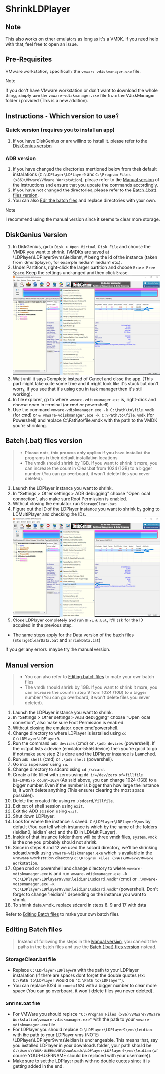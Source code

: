 # ShrinkLDPlayer

## Note

This also works on other emulators as long as it's a VMDK. If you need help with that, feel free to open an issue.

## Pre-Requisites

VMware workstation, specifically the `vmware-vdiskmanager.exe` file.

> [!NOTE]
> If you don't have VMware workstation or don't want to download the whole thing, simply use the `vmware-vdiskmanager.exe` file from the VdiskManager folder i provided (This is a new addition).

## Instructions - Which version to use?

### Quick version (requires you to install an app)

1. If you have DiskGenius or are willing to install it, please refer to the [DiskGenius version](#diskgenius-version)

### ADB version

1. If you have changed the directories mentioned below from their default installations (`C:\LDPlayer\LDPlayer9` and `C:\Program Files (x86)\VMware\VMware Workstation`), please refer to the [Manual version](#manual-version) of the instructions and ensure that you update the commands accordingly.
2. If you have not changed the directories, please refer to the [Batch (.bat) files version](#batch-bat-files-version).
3. You can also [Edit the batch files](#editing-batch-files) and replace directories with your own.

> [!NOTE]
> I recommend using the manual version since it seems to clear more storage.

## DiskGenius Version

1. In DiskGenius, go to `Disk > Open Virtual Disk File` and choose the VMDK you want to shrink. (VMDKs are saved at \LDPlayer\LDPlayer9\vms\leidian#, # being the id of the instance (taken from ldmultiplayer), for example leidian1, leidian1 etc.).
2. Under Partitions, right-click the larger partition and choose `Erase Free Space`. Keep the settings unchanged and then click Erase.\
   ![Screenshot (164)](Images/DiskGenius.png)
3. Wait until it says Complete instead of Cancel and close the app. (This part might take quite some time and it might look like it's stuck but don't worry, if you see that it's using cpu in task manager then it's still working).
4. In file explorer, go to where `vmware-vdiskmanager.exe` is, right-click and choose open in terminal (or cmd or powershell).
5. Use the command `vmware-vdiskmanager.exe -k C:\Path\to\file.vmdk` (for cmd) or `& vmware-vdiskmanager.exe -k C:\Path\to\file.vmdk` (for Powershell) and replace C:\Path\to\file.vmdk with the path to the VMDK you're shrinking.

## Batch (.bat) files version

> - Please note, this process only applies if you have installed the programs in their default installation locations.
> - The vmdk should shrink by 1GB. If you want to shrink it more, you can increase the count in Clear.bat from 1024 (1GB) to a bigger number (You can go overboard, it won't delete files you never deleted).

1. Launch the LDPlayer instance you want to shrink.
2. In "Settings > Other settings > ADB debugging" choose "Open local connection", also make sure Root Permission is enabled.
3. Without closing the emulator, run `StorageClear.bat`.
4. Figure out the ID of the LDPlayer instance you want to shrink by going to LDMultiPlayer and checking the IDs.
   ![Screenshot (161)](Images/DiskGenius.png)
5. Close LDPlayer completely and run `Shrink.bat`, it'll ask for the ID acquired in the previous step.

- The same steps apply for the Data version of the batch files (`StorageClearData.bat` and `ShrinkData.bat`)

If you get any errors, maybe try the manual version.

## Manual version

> - You can also refer to [Editing batch files](#editing-batch-files) to make your own batch files
> - The vmdk should shrink by 1GB. If you want to shrink it more, you can increase the count in step 9 from 1024 (1GB) to a bigger number (You can go overboard, it won't delete files you never deleted).

1. Launch the LDPlayer instance you want to shrink.
2. In "Settings > Other settings > ADB debugging" choose "Open local connetion", also make sure Root Permission is enabled.
3. Without closing the emulator, open cmd/powershell.
4. Change directory to where LDPlayer is installed using `cd C:\LDPlayer\LDPlayer9`.
5. Run the command `adb devices` (cmd) or `.\adb devices` (powershell). If the output lists a device (emulator-5556 device) then you're good to go if not make sure step 2 is done and the LDPlayer instance is Launched.
6. Run `adb shell` (cmd) or `.\adb shell` (powershell).
7. Go into superuser using `su`.
8. Change directory to sdcard using `cd /sdcard`.
9. Create a file filled with zeros using `dd if=/dev/zero of=fillfile bs=1048576 count=1024` (As said above, you can change 1024 (1GB) to a bigger number. Even if the number is bigger than how large the instance is, it won't delete anything (This ensures clearing the most space possible)).
10. Delete the created file using `rm /sdcard/fillfile`.
11. Exit out of shell session using `exit`.
12. Exit the ADB session using `exit`.
13. Shut down LDPlayer.
14. Look for where the instance is saved. `C:\LDPlayer\LDPlayer9\vms` by default (You can tell which instance is which by the name of the folders (leidian0, leidian1 etc) and the ID in LDMultiPLayer).
15. Inside of that instance folder there will be three vmdk files, `system.vmdk` is the one you probably should not shrink.
16. Since in steps 8 and 12 we used the sdcard directory, we'll be shrinking sdcard.vmdk using `vmware-vdiskmanager.exe` which is available in the vmware workstation directory `C:\Program Files (x86)\VMware\VMware Workstation`.
17. Open cmd or powershell and change directory to where `vmware-vdiskmanager.exe` is and run `vmware-vdiskmanager.exe -k "C:\LDPlayer\LDPlayer9\vms\leidian1\sdcard.vmdk"` (cmd) or `.\vmware-vdiskmanager.exe -k "C:\LDPlayer\LDPlayer9\vms\leidian1\sdcard.vmdk"` (powershell). Don't forget to change "leidian1" depending on the instance you want to shrink.
18. To shrink data.vmdk, replace sdcard in steps 8, 9 and 17 with data

Refer to [Editing Batch files](#editing-batch-files) to make your own batch files.

## Editing Batch files

> Instead of following the steps in the [Manual version](#manual-version), you can edit the paths in the batch files and use the [Batch (.bat) files version](#batch-bat-files-version) instead.

### StorageClear.bat file

- Replace `C:\LDPlayer\LDPlayer9` with the path to your LDPlayer installation (if there are spaces dont forget the double quotes (ex: `C:\Path to\LDPlayer` would be `"C:\Path to\LDPlayer"`).
- You can replace 1024 in `count=1024` with a bigger number to clear more space (You can go overboard, it won't delete files you never deleted).

### Shrink.bat file

- For VMWare you should replace `"C:\Program Files (x86)\VMware\VMware Workstation\vmware-vdiskmanager.exe"` with the path to your `vmware-vdiskmanager.exe` file.
- For LDPlayer you should replace `C:\LDPlayer\LDPlayer9\vms\leidian` with the path to your LDPlayer vms (NOTE: \LDPlayer\LDPlayer9\vms\leidian is unchangeable. This means that, say you installed LDPlayer in your downloads folder, your path should be `C:\Users\YOUR-USERNAME\Downloads\LDPlayer\LDPlayer9\vms\leidian` (of course YOUR-USERNAME should be replaced with your username)).
- Make sure to set the LDPlayer path with no double quotes since it is getting added in the end.
